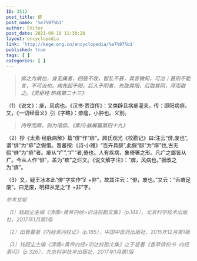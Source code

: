 ```yaml
---
ID: 3512
post_title: 痱
post_name: '%e7%97%b1'
author: Editor
post_date: 2021-09-10 11:30:20
layout: encyclopedia
link: 'http://kege.org.cn/encyclopedia/%e7%97%b1'
published: true
tags: [ ]
categories: [ ]
---
```

<blockquote><em>痱之为病也，身无痛者，四肢不收，智乱不甚，其言微知，可治；甚则不能言，不可治也。病先起于阳，后入于阴者，先取其阳，后取其阴，浮而取之。《灵枢经·热病第二十三》</em></blockquote>
（1）《说文》：痱，风病也。《汉书·贾谊传》：又类辟且病痱灌夫。传：即阳病痱。又，《一切经音义》引《字略》：痱癗，小肿也。义别。
<blockquote><em>内夺而厥，则为喑俳。《素问·脉解篇第四十九》</em></blockquote>
（2）抄《太素·经脉病解》篇“俳”作“痱”。顾氏观光《校勘记》曰:注云“俳,废也”,谓“俳”为“痱”之假借。晋蕃按:《诗·小雅》“百卉具腓”,此假“腓”为“痱”也,古无假“俳”为“痱”者。痱从“疒”,“疒”者,倚也。人有疾病，象倚箸之形。凡疒之屬皆从疒。今从人作“俳”，盖为“痱”之烂文。《说文解字注》：“痱，风病也。”据改之为“痱”。

（3）又，疑王冰本此“俳”字实作“𧾷+非”，故其注云：“俳，废也。”又云：“舌瘖足废”。曰足废，明释从足之“𧾷+非”字。

<span style="color: #808080;"><em>参考文献</em></span>

<span style="color: #808080;"><em>（1）钱超尘主编《清儒&lt;黄帝内经&gt;训诂校勘文集》（p.148），北京科学技术出版社，2017年1月第1版</em></span>

<span style="color: #808080;"><em>（2）田晋蕃著《内经素问校证》（p.185），中国中医药出版社，2015年12月第1版</em></span>

<span style="color: #808080;"><em>（3）钱超尘主编《清儒&lt;黄帝内经&gt;训诂校勘文集》之于鬯著《香草续校书 ·内经素问》（p.326），北京科学技术出版社，2017年1月第1版</em></span>